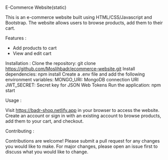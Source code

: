 E-Commerce Website(static)


This is an e-commerce website built using HTML/CSS/Javascript and Bootstrap. The website allows users to browse products, add them to their cart.

Features :

<ul>
<li>Add products to cart</li>
<li>View and edit cart</li>
</ul>

Installation :
Clone the repository: git clone https://github.com/Moslihbadr/ecommerce-website.git
Install dependencies: npm install
Create a .env file and add the following environment variables:
MONGO_URI: MongoDB connection URI
JWT_SECRET: Secret key for JSON Web Tokens
Run the application: npm start

Usage :

Visit https://badr-shop.netlify.app in your browser to access the website.
Create an account or sign in with an existing account to browse products, add them to your cart, and checkout.

Contributing :

Contributions are welcome! Please submit a pull request for any changes you would like to make. For major changes, please open an issue first to discuss what you would like to change.

